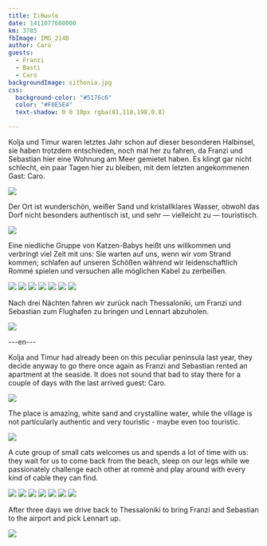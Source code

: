 ```yaml
---
title: Σιθωνία
date: 1411077600000
km: 3785
fbImage: IMG_2140
author: Caro
guests:
  - Franzi
  - Basti
  - Caro
backgroundImage: sithonia.jpg
css:
  background-color: "#5176c6"
  color: "#F0E5E4"
  text-shadow: 0 0 10px rgba(81,118,198,0.8)

---
```


Kolja und Timur waren letztes Jahr schon auf dieser besonderen Halbinsel, sie haben trotzdem entschieden, noch mal her zu fahren, da Franzi und Sebastian hier eine Wohnung am Meer gemietet haben. Es klingt gar nicht schlecht, ein paar Tagen hier zu bleiben, mit dem letzten angekommenen Gast: Caro.

![](IMG_2493)

Der Ort ist wunderschön, weißer Sand und kristallklares Wasser, obwohl das Dorf nicht besonders authentisch ist, und sehr — vielleicht zu — touristisch.

![](IMG_2470)

Eine niedliche Gruppe von Katzen-Babys heißt uns willkommen und verbringt viel Zeit mit uns: Sie warten auf uns, wenn wir vom Strand kommen; schlafen auf unseren Schößen während wir leidenschaftlich Rommé spielen und versuchen alle möglichen Kabel zu zerbeißen.

![](IMG_2398)
![](IMG_2408)
![](IMG_2427)
![](IMG_2428)
![](IMG_2435)
![](IMG_2457)
![](IMG_2466)

Nach drei Nächten fahren wir zurück nach Thessaloniki, um Franzi und Sebastian zum Flughafen zu bringen und Lennart abzuholen.

![](IMG_2379)

---en---

Kolja and Timur had already been on this peculiar peninsula last year, they decide anyway to go there once again as Franzi and Sebastian rented an apartment at the seaside. It does not sound that bad to stay there for a couple of days with the last arrived guest: Caro.

![](IMG_2493)

The place is amazing, white sand and crystalline water, while the village is not particularly authentic and very touristic - maybe even too touristic.

![](IMG_2470)

A cute group of small cats welcomes us and spends a lot of time with us: they wait for us to come back from the beach, sleep on our legs while we passionately challenge each other at rommè and play around with every kind of cable they can find.

![](IMG_2398)
![](IMG_2408)
![](IMG_2427)
![](IMG_2428)
![](IMG_2435)
![](IMG_2457)
![](IMG_2466)

After three days we drive back to Thessaloniki to bring Franzi and Sebastian to the airport and pick Lennart up.

![](IMG_2379)